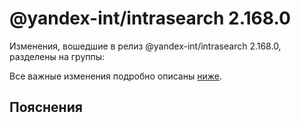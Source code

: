 # @yandex-int/intrasearch 2.168.0

<!-- ЧЕЛОВЕЧЕСКОЕ ВСТУПЛЕНИЕ -->

Изменения, вошедшие в релиз @yandex-int/intrasearch 2.168.0, разделены на группы:

Все важные изменения подробно описаны [ниже](#Пояснения).

## Пояснения

